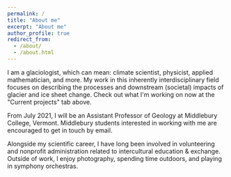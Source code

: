 ```yaml
---
permalink: /
title: "About me"
excerpt: "About me"
author_profile: true
redirect_from: 
  - /about/
  - /about.html
---
```

I am a glaciologist, which can mean: climate scientist, physicist, applied mathematician, 
and more.  My work in this inherently interdisciplinary field focuses on describing the processes
and downstream (societal) impacts of glacier and ice sheet change.  Check out what I'm working 
on now at the "Current projects" tab above.

From July 2021, I will be an Assistant Professor of Geology at Middlebury College, Vermont.
Middlebury students interested in working with me are encouraged to get in touch by email.

Alongside my scientific career, I have long been involved in volunteering and nonprofit administration 
related to intercultural education & exchange.  Outside of work, I enjoy photography, 
spending time outdoors, and playing in symphony orchestras.
